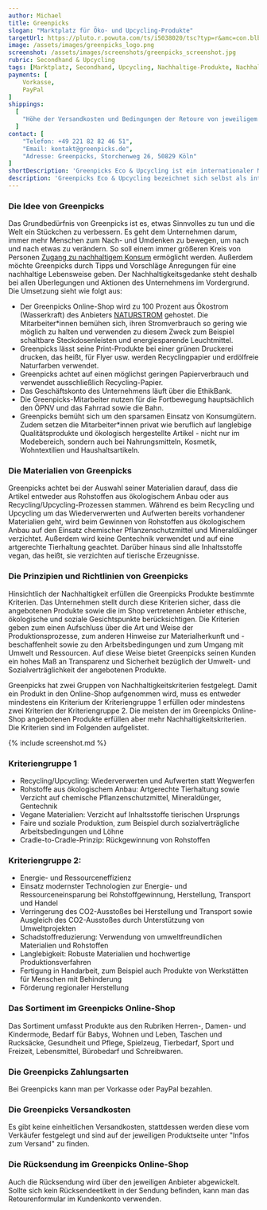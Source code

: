 ```yaml
---
author: Michael
title: Greenpicks
slogan: "Marktplatz für Öko- und Upcycling-Produkte"
targetUrl: https://pluto.r.powuta.com/ts/i5038020/tsc?typ=r&amc=con.blbn.490871.505057.CRT3csrg6WW
image: /assets/images/greenpicks_logo.png
screenshot: /assets/images/screenshots/greenpicks_screenshot.jpg
rubric: Secondhand & Upcycling
tags: [Marktplatz, Secondhand, Upcycling, Nachhaltige-Produkte, Nachhaltiger-Lebensstil]
payments: [
    Vorkasse,
    PayPal
]
shippings:
  [
    "Höhe der Versandkosten und Bedingungen der Retoure von jeweiligem Anbieter abhängig"
  ]
contact: [
    "Telefon: +49 221 82 82 46 51",
    "Email: kontakt@greenpicks.de",
    "Adresse: Greenpicks, Storchenweg 26, 50829 Köln"
]
shortDescription: 'Greenpicks Eco & Upcycling ist ein internationaler Marktplatz für vielfältige Produkte aus den Bereichen Bio, Green Lifestyle, Upcycling, Eco-Design und Fashion.'
description: 'Greenpicks Eco & Upcycling bezeichnet sich selbst als internationalen Marktplatz für vielfältige Produkte aus den Bereichen Bio, Green Lifestyle, Upcycling, Eco Design und Eco Fashion.'
---
```


### Die Idee von Greenpicks

Das Grundbedürfnis von Greenpicks ist es, etwas Sinnvolles zu tun und die Welt ein Stückchen zu verbessern. Es geht dem Unternehmen darum, immer mehr Menschen zum Nach- und Umdenken zu bewegen, um nach und nach etwas zu verändern. So soll einem immer größeren Kreis von Personen [Zugang zu nachhaltigem Konsum](https://www.greenpicks.de/de/ueber-uns) ermöglicht werden. Außerdem möchte Greenpicks durch Tipps und Vorschläge Anregungen für eine nachhaltige Lebensweise geben. Der Nachhaltigkeitsgedanke steht deshalb bei allen Überlegungen und Aktionen des Unternehmens im Vordergrund. Die Umsetzung sieht wie folgt aus:

- Der Greenpicks Online-Shop wird zu 100 Prozent aus Ökostrom (Wasserkraft) des Anbieters [NATURSTROM](https://gutes-gewissen.com/oekostrom-und-oekogas/naturstrom/) gehostet. Die Mitarbeiter*innen bemühen sich, ihren Stromverbrauch so gering wie möglich zu halten und verwenden zu diesem Zweck zum Beispiel schaltbare Steckdosenleisten und energiesparende Leuchtmittel.
- Greenpicks lässt seine Print-Produkte bei einer grünen Druckerei drucken, das heißt, für Flyer usw. werden Recyclingpapier und erdölfreie Naturfarben verwendet.
- Greenpicks achtet auf einen möglichst geringen Papierverbrauch und verwendet ausschließlich Recycling-Papier.
- Das Geschäftskonto des Unternehmens läuft über die EthikBank.
- Die Greenpicks-Mitarbeiter nutzen für die Fortbewegung hauptsächlich den ÖPNV und das Fahrrad sowie die Bahn.
- Greenpicks bemüht sich um den sparsamen Einsatz von Konsumgütern. Zudem setzen die Mitarbeiter*innen privat wie beruflich auf langlebige Qualitätsprodukte und ökologisch hergestellte Artikel - nicht nur im Modebereich, sondern auch bei Nahrungsmitteln, Kosmetik, Wohntextilien und Haushaltsartikeln.

### Die Materialien von Greenpicks 

Greenpicks achtet bei der Auswahl seiner Materialien darauf, dass die Artikel entweder aus Rohstoffen aus ökologischem Anbau oder aus Recycling/Upcycling-Prozessen stammen. Während es beim Recycling und Upcycling um das Wiederverwerten und Aufwerten bereits vorhandener Materialien geht, wird beim Gewinnen von Rohstoffen aus ökologischem Anbau auf den Einsatz chemischer Pflanzenschutzmittel und Mineraldünger verzichtet. Außerdem wird keine Gentechnik verwendet und auf eine artgerechte Tierhaltung geachtet. Darüber hinaus sind alle Inhaltsstoffe vegan, das heißt, sie verzichten auf tierische Erzeugnisse.

### Die Prinzipien und Richtlinien von Greenpicks 

Hinsichtlich der Nachhaltigkeit erfüllen die Greenpicks Produkte bestimmte Kriterien. Das Unternehmen stellt durch diese Kriterien sicher, dass die angebotenen Produkte sowie die im Shop vertretenen Anbieter ethische, ökologische und soziale Gesichtspunkte berücksichtigen. Die Kriterien geben zum einen Aufschluss über die Art und Weise der Produktionsprozesse, zum anderen Hinweise zur Materialherkunft und -beschaffenheit sowie zu den Arbeitsbedingungen und zum Umgang mit Umwelt und Ressourcen. Auf diese Weise bietet Greenpicks seinen Kunden ein hohes Maß an Transparenz und Sicherheit bezüglich der Umwelt- und Sozialverträglichkeit der angebotenen Produkte.

Greenpicks hat zwei Gruppen von Nachhaltigkeitskriterien festgelegt. Damit ein Produkt in den Online-Shop aufgenommen wird, muss es entweder mindestens ein Kriterium der Kriteriengruppe 1 erfüllen oder mindestens zwei Kriterien der Kriteriengruppe 2. Die meisten der im Greenpicks Online-Shop angebotenen Produkte erfüllen aber mehr Nachhaltigkeitskriterien. Die Kriterien sind im Folgenden aufgelistet.

{% include screenshot.md %}

### Kriteriengruppe 1

- Recycling/Upcycling: Wiederverwerten und Aufwerten statt Wegwerfen
- Rohstoffe aus ökologischem Anbau: Artgerechte Tierhaltung sowie Verzicht auf chemische Pflanzenschutzmittel, Mineraldünger, Gentechnik
- Vegane Materialien: Verzicht auf Inhaltsstoffe tierischen Ursprungs
- Faire und soziale Produktion, zum Beispiel durch sozialverträgliche Arbeitsbedingungen und Löhne
- Cradle-to-Cradle-Prinzip: Rückgewinnung von Rohstoffen

### Kriteriengruppe 2:

- Energie- und Ressourceneffizienz
- Einsatz modernster Technologien zur Energie- und Ressourceneinsparung bei Rohstoffgewinnung, Herstellung, Transport und Handel
- Verringerung des CO2-Ausstoßes bei Herstellung und Transport sowie Ausgleich des CO2-Ausstoßes durch Unterstützung von Umweltprojekten 
- Schadstoffreduzierung: Verwendung von umweltfreundlichen Materialien und Rohstoffen
- Langlebigkeit: Robuste Materialien und hochwertige Produktionsverfahren
- Fertigung in Handarbeit, zum Beispiel auch Produkte von Werkstätten für Menschen mit Behinderung
- Förderung regionaler Herstellung

### Das Sortiment im Greenpicks Online-Shop

Das Sortiment umfasst Produkte aus den Rubriken Herren-, Damen- und Kindermode, Bedarf für Babys, Wohnen und Leben, Taschen und Rucksäcke, Gesundheit und Pflege, Spielzeug, Tierbedarf, Sport und Freizeit, Lebensmittel, Bürobedarf und Schreibwaren.

### Die Greenpicks Zahlungsarten

Bei Greenpicks kann man per Vorkasse oder PayPal bezahlen.

### Die Greenpicks Versandkosten

Es gibt keine einheitlichen Versandkosten, stattdessen werden diese vom Verkäufer festgelegt und sind auf der jeweiligen Produktseite unter "Infos zum Versand" zu finden.

### Die Rücksendung im Greenpicks Online-Shop

Auch die Rücksendung wird über den jeweiligen Anbieter abgewickelt. Sollte sich kein Rücksendeetikett in der Sendung befinden, kann man das Retourenformular im Kundenkonto verwenden.